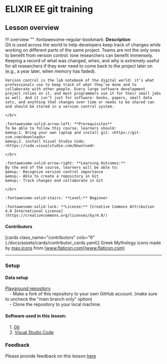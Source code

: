 # ELIXIR EE git training

## Lesson overview

!!! overview ""
    :fontawesome-regular-bookmark: **Description**  
    Git is used across the world to help developers keep track of changes while working on different parts of the same project. Teams are not the only ones to benefit from version control: lone researchers can benefit immensely. Keeping a record of what was changed, when, and why is extremely useful for all researchers if they ever need to come back to the project later on (e.g., a year later, when memory has faded).

    Version control is the lab notebook of the digital world: it’s what professionals use to keep track of what they’ve done and to collaborate with other people. Every large software development project relies on it, and most programmers use it for their small jobs as well. And it isn’t just for software: books, papers, small data sets, and anything that changes over time or needs to be shared can and should be stored in a version control system.
    
    </br>
    
    :fontawesome-solid-arrow-left: **Prerequisites**  
    To be able to follow this course, learners should:  
    &emsp;1. Bring your own laptop and install git: <https://git-scm.com/downloads>  
    &emsp;2. install Visual Studio Code: <https://code.visualstudio.com/Download>
    
    </br>
    
    :fontawesome-solid-arrow-right: **Learning Outcomes:**  
    By the end of the course, learners will be able to:  
    &emsp;- Recognize version control importance  
    &emsp;- Able to create a repository in Git  
    &emsp;- Track changes and collaborate in Git 
    
    </br>
    
    :fontawesome-solid-stairs: **Level:** Beginner
    
    :fontawesome-solid-lock: **License:** [Creative Commons Attribution 4.0 International License](https://creativecommons.org/licenses/by/4.0/)

#### Contributors

[cards class_name="contributors" cols="6"(./docs/assets/cards/contributor_cards.yaml)]
Greek Mythology icons made by [max.icons](https://www.flaticon.com/authors/maxicons) from [www.flaticon.com](www.flaticon.com)

---
### Setup

#### Data setup
<!-- TODO: add some test repo here -->
[Playground repository](https://github.com/ELIXIREstonia/2024-11-06-git-playground)  
&emsp;- Make a fork of this repository to your own GitHub account. (make sure to uncheck the "main branch only" option)  
&emsp;- Clone the repository to your local machine.

#### Software used in this lesson:  
&emsp;1. [Git](https://git-scm.com/downloads)  
&emsp;2. [Visual Studio Code](https://code.visualstudio.com/Download)

### Feedback

Please provide feedback on this lesson [here](https://forms.gle/TgR3udwS22TMrR1R8)

